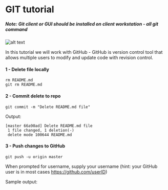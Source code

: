 # GIT tutorial

##### *Note: Git client or GUI should be installed on client workstation - all git command*


![alt text](https://camo.githubusercontent.com/fb782da4019ab66eeea35cc9b9ce73b2438b1688/687474703a2f2f646f632e72756c746f722e636f6d2f696d616765732f6769746875622d6c6f676f2e706e67 "Logo Title Text 1")

In this tutorial we will work with GitHub - GitHub is version control tool that allows multiple users to modify and update code with revision control.


#### 1 - Delete file locally

```
rm README.md
git rm README.md
```


#### 2 - Commit delete to repo

```
git commit -m "Delete README.md file"
```

Output:
```
[master 66a90ad] Delete README.md file
 1 file changed, 1 deletion(-)
 delete mode 100644 README.md
```

#### 3 - Push changes to GitHub

```
git push -u origin master
```

When prompted for username, supply your username (hint: your GitHub user is in most cases https://github.com/userID)

Sample output:
